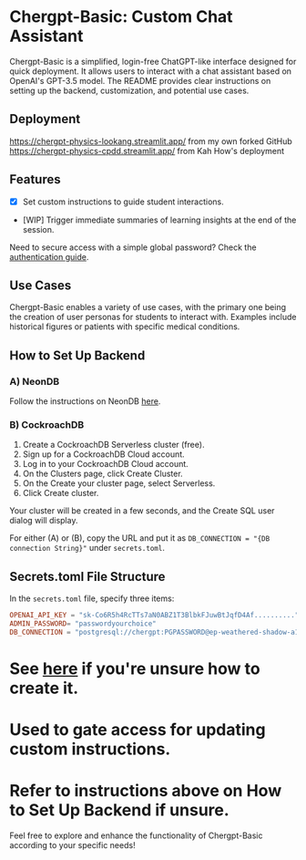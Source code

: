 # Chergpt-Basic: Custom Chat Assistant

Chergpt-Basic is a simplified, login-free ChatGPT-like interface designed for quick deployment. It allows users to interact with a chat assistant based on OpenAI's GPT-3.5 model. The README provides clear instructions on setting up the backend, customization, and potential use cases.

## Deployment 
https://chergpt-physics-lookang.streamlit.app/ from my own forked GitHub 
https://chergpt-physics-cpdd.streamlit.app/  from Kah How's deployment

## Features
- [x] Set custom instructions to guide student interactions.
- [WIP] Trigger immediate summaries of learning insights at the end of the session.

Need to secure access with a simple global password? Check the [authentication guide](https://docs.streamlit.io/knowledge-base/deploy/authentication-without-sso).

## Use Cases
Chergpt-Basic enables a variety of use cases, with the primary one being the creation of user personas for students to interact with. Examples include historical figures or patients with specific medical conditions.

## How to Set Up Backend
### A) NeonDB
Follow the instructions on NeonDB [here](https://start.open.gov.sg/docs/getting-started/prerequisites).

### B) CockroachDB
1. Create a CockroachDB Serverless cluster (free).
2. Sign up for a CockroachDB Cloud account.
3. Log in to your CockroachDB Cloud account.
4. On the Clusters page, click Create Cluster.
5. On the Create your cluster page, select Serverless.
6. Click Create cluster.

Your cluster will be created in a few seconds, and the Create SQL user dialog will display.

For either (A) or (B), copy the URL and put it as `DB_CONNECTION = "{DB connection String}"` under `secrets.toml`.

## Secrets.toml File Structure
In the `secrets.toml` file, specify three items:

```toml
OPENAI_API_KEY = "sk-Co6R5h4RcTTs7aN0ABZ1T3BlbkFJuwBtJqfD4Af.........." 
ADMIN_PASSWORD= "passwordyourchoice" 
DB_CONNECTION = "postgresql://chergpt:PGPASSWORD@ep-weathered-shadow-a1uz6hly.ap-southeast-1.aws.neon.tech/neondb?sslmode=require" 
```
# See [here](https://teachertech.beehiiv.com/p/api-openai) if you're unsure how to create it.
# Used to gate access for updating custom instructions.
# Refer to instructions above on **How to Set Up Backend** if unsure.

Feel free to explore and enhance the functionality of Chergpt-Basic according to your specific needs!
